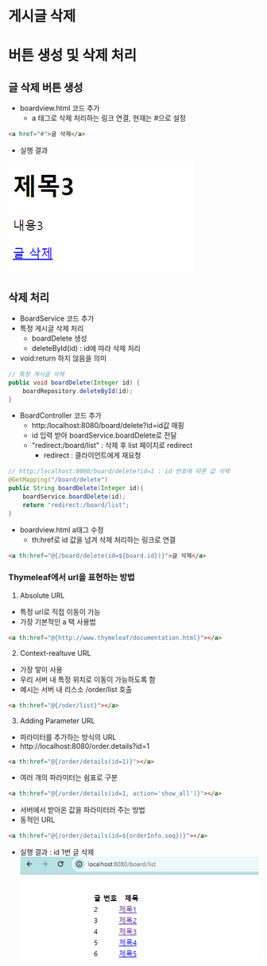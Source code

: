 # 게시글 삭제

# 버튼 생성 및 삭제 처리

## 글 삭제 버튼 생성

- boardview.html 코드 추가
  - a 태그로 삭제 처리하는 링크 연결, 현재는 #으로 설정

```html
<a href="#">글 삭제</a>
```

- 실행 결과

![Alt text](images/image.png)

## 삭제 처리

- BoardService 코드 추가
- 특정 게시글 삭제 처리
  - boardDelete 생성
  - deleteById(id) : id에 따라 삭제 처리
- void:return 하지 않음을 의미

```java
// 특정 게시글 삭제
public void boardDelete(Integer id) {
    boardRepository.deleteById(id);
}
```

- BoardController 코드 추가
  - http:/localhost:8080/board/delete?id=id값 매핑
  - id 입력 받아 boardService.boardDelete로 전달
  - "redirect:/board/list" : 삭제 후 list 페이지로 redirect
    - redirect : 클라이언트에게 재요청

```java
// http:/localhost:8080/board/delete?id=1 : id 번호에 따른 값 삭제
@GetMapping("/board/delete")
public String boardDelete(Integer id){
    boardService.boardDelete(id);
    return "redirect:/board/list";
}
```

- boardview.html a태그 수정
  - th:href로 id 값을 넘겨 삭제 처리하는 링크로 연결

```html
<a th:href="@{/board/delete(id=${board.id})}">글 삭제</a>
```

### Thymeleaf에서 url을 표현하는 방법

1. Absolute URL

- 특정 url로 직접 이동이 가능
- 가장 기본적인 a 택 사용법

```html
<a th:href="@{http://www.thymeleaf/documentation.html}"></a>
```

2. Context-realtuve URL

- 가장 맣이 사용
- 우리 서버 내 특정 위치로 이동이 가능하도록 함
- 예시는 서버 내 리스소 /order/list 호출

```html
<a th:href="@{/oder/list}"></a>
```

3. Adding Parameter URL

- 파라미터를 추가하는 방식의 URL
- http://localhost:8080/order.details?id=1

```html
<a th:href="@{/order/details(id=1)}"></a>
```

- 여러 개의 파라미터는 쉼표로 구분

```html
<a th:href="@{/order/details(id=1, action='show_all')}"></a>
```

- 서버에서 받아온 값을 파라미터러 주는 방법
- 동적인 URL

```html
<a th:href="@{/order/details(id=${orderInfo.seq})}"></a>
```

- 실행 결과 : id 1번 글 삭제
  ![Alt text](images/image-1.png)

